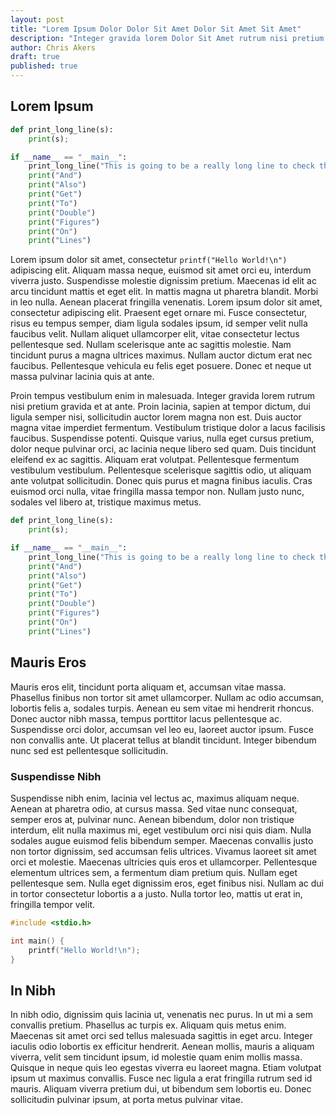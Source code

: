 ```yaml
---
layout: post
title: "Lorem Ipsum Dolor Dolor Sit Amet Dolor Sit Amet Sit Amet"
description: "Integer gravida lorem Dolor Sit Amet rutrum nisi pretium Dolor Sit Amet Dolor Sit Amet gravida et at ante"
author: Chris Akers
draft: true
published: true
---
```

## Lorem Ipsum

```python
def print_long_line(s):
    print(s);

if __name__ == "__main__":
    print_long_line("This is going to be a really long line to check that the scroll bar works on the code div tag so we can get the format right, but we need to make it long enough so that it scrolls on a wide page ")
    print("And")
    print("Also")
    print("Get")
    print("To")
    print("Double")
    print("Figures")
    print("On")
    print("Lines")
```

Lorem ipsum dolor sit amet, consectetur `printf("Hello World!\n")` adipiscing elit. Aliquam massa neque, euismod sit amet orci eu, interdum viverra justo. Suspendisse molestie dignissim pretium. Maecenas id elit ac arcu tincidunt mattis et eget elit. In mattis magna ut pharetra blandit. Morbi in leo nulla. Aenean placerat fringilla venenatis. Lorem ipsum dolor sit amet, consectetur adipiscing elit. Praesent eget ornare mi. Fusce consectetur, risus eu tempus semper, diam ligula sodales ipsum, id semper velit nulla faucibus velit. Nullam aliquet ullamcorper elit, vitae consectetur lectus pellentesque sed. Nullam scelerisque ante ac sagittis molestie. Nam tincidunt purus a magna ultrices maximus. Nullam auctor dictum erat nec faucibus. Pellentesque vehicula eu felis eget posuere. Donec et neque ut massa pulvinar lacinia quis at ante.

Proin tempus vestibulum enim in malesuada. Integer gravida lorem rutrum nisi pretium gravida et at ante. Proin lacinia, sapien at tempor dictum, dui ligula semper nisi, sollicitudin auctor lorem magna non est. Duis auctor magna vitae imperdiet fermentum. Vestibulum tristique dolor a lacus facilisis faucibus. Suspendisse potenti. Quisque varius, nulla eget cursus pretium, dolor neque pulvinar orci, ac lacinia neque libero sed quam. Duis tincidunt eleifend ex ac sagittis. Aliquam erat volutpat. Pellentesque fermentum vestibulum vestibulum. Pellentesque scelerisque sagittis odio, ut aliquam ante volutpat sollicitudin. Donec quis purus et magna finibus iaculis. Cras euismod orci nulla, vitae fringilla massa tempor non. Nullam justo nunc, sodales vel libero at, tristique maximus metus.

```python
def print_long_line(s):
    print(s);

if __name__ == "__main__":
    print_long_line("This is going to be a really long line to check that the scroll bar works on the code div tag so we can get the format right!")
    print("And")
    print("Also")
    print("Get")
    print("To")
    print("Double")
    print("Figures")
    print("On")
    print("Lines")
```

## Mauris Eros

Mauris eros elit, tincidunt porta aliquam et, accumsan vitae massa. Phasellus finibus non tortor sit amet ullamcorper. Nullam ac odio accumsan, lobortis felis a, sodales turpis. Aenean eu sem vitae mi hendrerit rhoncus. Donec auctor nibh massa, tempus porttitor lacus pellentesque ac. Suspendisse orci dolor, accumsan vel leo eu, laoreet auctor ipsum. Fusce non convallis ante. Ut placerat tellus at blandit tincidunt. Integer bibendum nunc sed est pellentesque sollicitudin.

### Suspendisse Nibh

Suspendisse nibh enim, lacinia vel lectus ac, maximus aliquam neque. Aenean at pharetra odio, at cursus massa. Sed vitae nunc consequat, semper eros at, pulvinar nunc. Aenean bibendum, dolor non tristique interdum, elit nulla maximus mi, eget vestibulum orci nisi quis diam. Nulla sodales augue euismod felis bibendum semper. Maecenas convallis justo non tortor dignissim, sed accumsan felis ultrices. Vivamus laoreet sit amet orci et molestie. Maecenas ultricies quis eros et ullamcorper. Pellentesque elementum ultrices sem, a fermentum diam pretium quis. Nullam eget pellentesque sem. Nulla eget dignissim eros, eget finibus nisi. Nullam ac dui in tortor consectetur lobortis a a justo. Nulla tortor leo, mattis ut erat in, fringilla tempor velit.

```c
#include <stdio.h>

int main() {
    printf("Hello World!\n");
}
```

## In Nibh

In nibh odio, dignissim quis lacinia ut, venenatis nec purus. In ut mi a sem convallis pretium. Phasellus ac turpis ex. Aliquam quis metus enim. Maecenas sit amet orci sed tellus malesuada sagittis in eget arcu. Integer iaculis odio lobortis ex efficitur hendrerit. Aenean mollis, mauris a aliquam viverra, velit sem tincidunt ipsum, id molestie quam enim mollis massa. Quisque in neque quis leo egestas viverra eu laoreet magna. Etiam volutpat ipsum ut maximus convallis. Fusce nec ligula a erat fringilla rutrum sed id mauris. Aliquam viverra pretium dui, ut bibendum sem lobortis eu. Donec sollicitudin pulvinar ipsum, at porta metus pulvinar vitae.